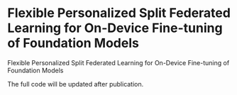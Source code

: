 # Flexible Personalized Split Federated Learning for On-Device Fine-tuning of Foundation Models
Flexible Personalized Split Federated Learning for On-Device Fine-tuning of Foundation Models

The full code will be updated after publication.
